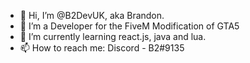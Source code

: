 - 👋 Hi, I’m @B2DevUK, aka Brandon.
- 👀 I’m a Developer for the FiveM Modification of GTA5
- 🌱 I’m currently learning react.js, java and lua.
- 📫 How to reach me: Discord - B2#9135

